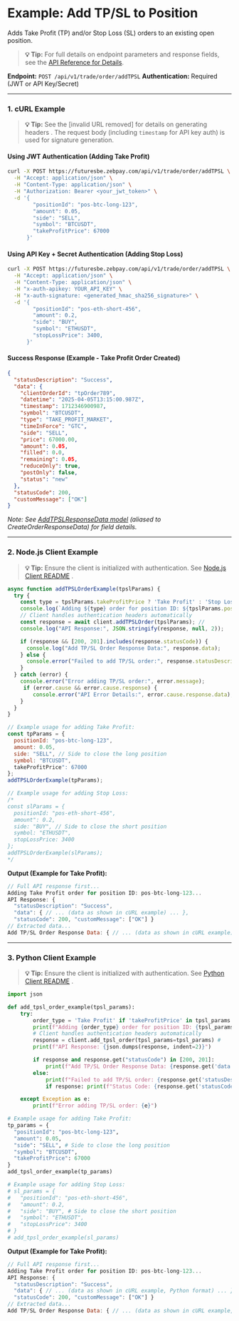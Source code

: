 # Example: Add TP/SL to Position

Adds Take Profit (TP) and/or Stop Loss (SL) orders to an existing open position.

> **💡 Tip:** For full details on endpoint parameters and response fields, see the [API Reference for Details](../../api-reference/private-endpoints/trade.md#add-tpsl).

**Endpoint:** `POST /api/v1/trade/order/addTPSL`
**Authentication:** Required (JWT or API Key/Secret)

-----

### 1\. cURL Example

> **💡 Tip:** See the [invalid URL removed] for details on generating headers . The request body (including `timestamp` for API key auth) is used for signature generation.

#### Using JWT Authentication (Adding Take Profit)

```bash
curl -X POST https://futuresbe.zebpay.com/api/v1/trade/order/addTPSL \
  -H "Accept: application/json" \
  -H "Content-Type: application/json" \
  -H "Authorization: Bearer <your_jwt_token>" \
  -d '{
        "positionId": "pos-btc-long-123",
        "amount": 0.05,
        "side": "SELL",
        "symbol": "BTCUSDT",
        "takeProfitPrice": 67000
      }'
```

#### Using API Key + Secret Authentication (Adding Stop Loss)

```bash
curl -X POST https://futuresbe.zebpay.com/api/v1/trade/order/addTPSL \
  -H "Accept: application/json" \
  -H "Content-Type: application/json" \
  -H "x-auth-apikey: YOUR_API_KEY" \
  -H "x-auth-signature: <generated_hmac_sha256_signature>" \
  -d '{
        "positionId": "pos-eth-short-456",
        "amount": 0.2,
        "side": "BUY",
        "symbol": "ETHUSDT",
        "stopLossPrice": 3400,
      }'
```

#### Success Response (Example - Take Profit Order Created)

```json
{
  "statusDescription": "Success",
  "data": {
    "clientOrderId": "tpOrder789",
    "datetime": "2025-04-05T13:15:00.987Z",
    "timestamp": 1712346900987,
    "symbol": "BTCUSDT",
    "type": "TAKE_PROFIT_MARKET",
    "timeInForce": "GTC",
    "side": "SELL",
    "price": 67000.00,
    "amount": 0.05,
    "filled": 0.0,
    "remaining": 0.05,
    "reduceOnly": true,
    "postOnly": false,
    "status": "new"
  },
  "statusCode": 200,
  "customMessage": ["OK"]
}
```

*Note: See [AddTPSLResponseData model](../../api-reference/data-models.md#addtpslresponsedata) (aliased to CreateOrderResponseData) for field details.*

-----

### 2\. Node.js Client Example

> **💡 Tip:** Ensure the client is initialized with authentication. See [Node.js Client README](../../clients/rest-http/node/README.md) .

```javascript
async function addTPSLOrderExample(tpslParams) {
  try {
    const type = tpslParams.takeProfitPrice ? 'Take Profit' : 'Stop Loss';
    console.log(`Adding ${type} order for position ID: ${tpslParams.positionId}...`);
    // Client handles authentication headers automatically
    const response = await client.addTPSLOrder(tpslParams); //
    console.log("API Response:", JSON.stringify(response, null, 2));

    if (response && [200, 201].includes(response.statusCode)) {
      console.log("Add TP/SL Order Response Data:", response.data);
    } else {
      console.error("Failed to add TP/SL order:", response.statusDescription);
    }
  } catch (error) {
    console.error("Error adding TP/SL order:", error.message);
     if (error.cause && error.cause.response) {
        console.error("API Error Details:", error.cause.response.data);
    }
  }
}

// Example usage for adding Take Profit:
const tpParams = {
  positionId: "pos-btc-long-123",
  amount: 0.05,
  side: "SELL", // Side to close the long position
  symbol: "BTCUSDT",
  takeProfitPrice": 67000
};
addTPSLOrderExample(tpParams);

// Example usage for adding Stop Loss:
/*
const slParams = {
  positionId: "pos-eth-short-456",
  amount": 0.2,
  side: "BUY", // Side to close the short position
  symbol: "ETHUSDT",
  stopLossPrice: 3400
};
addTPSLOrderExample(slParams);
*/
```

**Output (Example for Take Profit):**

```js
// Full API response first...
Adding Take Profit order for position ID: pos-btc-long-123...
API Response: {
  "statusDescription": "Success",
  "data": { // ... (data as shown in cURL example) ... },
  "statusCode": 200, "customMessage": ["OK"] }
// Extracted data...
Add TP/SL Order Response Data: { // ... (data as shown in cURL example) ... }
```

-----

### 3\. Python Client Example

> **💡 Tip:** Ensure the client is initialized with authentication. See [Python Client README](../../clients/rest-http/python/README.md) .

```python
import json

def add_tpsl_order_example(tpsl_params):
    try:
        order_type = 'Take Profit' if 'takeProfitPrice' in tpsl_params else 'Stop Loss'
        print(f"Adding {order_type} order for position ID: {tpsl_params.get('positionId')}...")
        # Client handles authentication headers automatically
        response = client.add_tpsl_order(tpsl_params=tpsl_params) #
        print(f"API Response: {json.dumps(response, indent=2)}")

        if response and response.get("statusCode") in [200, 201]:
            print(f"Add TP/SL Order Response Data: {response.get('data')}")
        else:
            print(f"Failed to add TP/SL order: {response.get('statusDescription')}")
            if response: print(f"Status Code: {response.get('statusCode')}")

    except Exception as e:
        print(f"Error adding TP/SL order: {e}")

# Example usage for adding Take Profit:
tp_params = {
  "positionId": "pos-btc-long-123",
  "amount": 0.05,
  "side": "SELL", # Side to close the long position
  "symbol": "BTCUSDT",
  "takeProfitPrice": 67000
}
add_tpsl_order_example(tp_params)

# Example usage for adding Stop Loss:
# sl_params = {
#   "positionId": "pos-eth-short-456",
#   "amount": 0.2,
#   "side": "BUY", # Side to close the short position
#   "symbol": "ETHUSDT",
#   "stopLossPrice": 3400
# }
# add_tpsl_order_example(sl_params)

```

**Output (Example for Take Profit):**

```js
// Full API response first...
Adding Take Profit order for position ID: pos-btc-long-123...
API Response: {
  "statusDescription": "Success",
  "data": { // ... (data as shown in cURL example, Python format) ... },
  "statusCode": 200, "customMessage": ["OK"] }
// Extracted data...
Add TP/SL Order Response Data: { // ... (data as shown in cURL example, Python format) ... }
```
